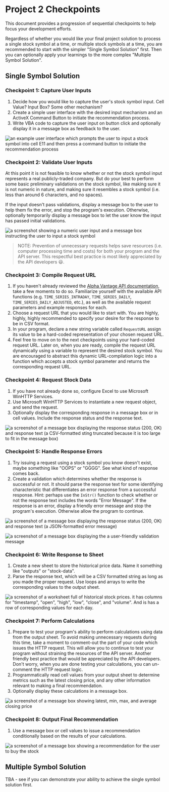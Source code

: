# Project 2 Checkpoints

This document provides a progression of sequential checkpoints to help focus your development efforts.

Regardless of whether you would like your final project solution to process a single stock symbol at a time, or multiple stock symbols at a time, you are recommended to start with the simpler "Single Symbol Solution" first. Then you can optionally apply your learnings to the more complex "Multiple Symbol Solution".

## Single Symbol Solution

### Checkpoint 1: Capture User Inputs

  1. Decide how you would like to capture the user's stock symbol input. Cell Value? Input Box? Some other mechanism?
  2. Create a simple user interface with the desired input mechanism and an ActiveX Command Button to initiate the recommendation process.
  3. Write VBA code to capture the user input on button click and optionally display it in a message box as feedback to the user.

![an example user interface which prompts the user to input a stock symbol into cell E11 and then press a command button to initiate the recommendation process](example-interface.png)

### Checkpoint 2: Validate User Inputs

At this point it is not feasible to know whether or not the stock symbol input represents a real publicly-traded company. But do your best to perform some basic preliminary validations on the stock symbol, like making sure it is not numeric in nature, and making sure it resembles a stock symbol (i.e. less than around 6 characters, and no spaces).

If the input doesn't pass validations, display a message box to the user to help them fix the error, and stop the program's execution. Otherwise, optionally temporarily display a message box to let the user know the input has passed initial validations.

![a screenshot showing a numeric user input and a message box instructing the user to input a stock symbol](example-preliminary-input-validation.png)

> NOTE: Prevention of unnecessary requests helps save resources (i.e. computer processing time and costs) for both your program and the API server. This respectful best practice is most likely appreciated by the API developers :smiley:.

### Checkpoint 3: Compile Request URL

  1. If you haven't already reviewed the [Alpha Vantage API documentation](https://www.alphavantage.co/documentation/), take a few moments to do so. Familiarize yourself with the available API functions (e.g. `TIME_SERIES_INTRADAY`, `TIME_SERIES_DAILY`, `TIME_SERIES_DAILY_ADJUSTED`, etc.), as well as the available request parameters and example responses for each.
  2. Choose a request URL that you would like to start with. You are highly, highly, highly recommended to specify your desire for the response to be in CSV format.
  3. In your program, declare a new string variable called `RequestURL` assign its value to be a hard-coded representation of your chosen request URL.
  3. Feel free to move on to the next checkpoints using your hard-coded request URL. Later on, when you are ready, compile the request URL dynamically using a variable to represent the desired stock symbol. You are encouraged to abstract this dynamic URL-compilation logic into a function which accepts a stock symbol parameter and returns the corresponding request URL.

### Checkpoint 4: Request Stock Data

  1. If you have not already done so, configure Excel to use Microsoft WinHTTP Services.
  2. Use Microsoft WinHTTP Services to instantiate a new request object, and send the request.
  3. Optionally display the corresponding response in a message box or in cell values. Include the response status and the response text.

![a screenshot of a message box displaying the response status (200, OK) and response text (a CSV-formatted sting truncated because it is too large to fit in the message box)](example-response.png)

### Checkpoint 5: Handle Response Errors

  1. Try issuing a request using a stock symbol you know doesn't exist, maybe something like "OOPS" or "GGGG". See what kind of response comes back.
  2. Create a validation which determines whether the response is successful or not. It should parse the response text for some identifying characteristic that differentiates an error response from a successful response. Hint: perhaps use the `InStr()` function to check whether or not the response text includes the words "Error Message". If the response is an error, display a friendly error message and stop the program's execution. Otherwise allow the program to continue.

![a screenshot of a message box displaying the response status (200, OK) and response text (a JSON-formatted error message)](example-error-response.png)

![a screenshot of a message box displaying the a user-friendly validation message](example-response-validation.png)

### Checkpoint 6: Write Response to Sheet

  1. Create a new sheet to store the historical price data. Name it something like "outputs" or "stock-data".
  2. Parse the response text, which will be a CSV formatted string as long as you made the proper request. Use loops and arrays to write the corresponding values to the output sheet.

![a screenshot of a worksheet full of historical stock prices. it has columns for "timestamp", "open", "high", "low", "close", and "volume". And is has a row of corresponding values for each day.](example-output-sheet.png)

### Checkpoint 7: Perform Calculations

  1. Prepare to test your program's ability to perform calculations using data from the output sheet. To avoid making unnecessary requests during this time, take a moment to comment-out the part of your code which issues the HTTP request. This will allow you to continue to test your program without straining the resources of the API server. Another friendly best practice that would be appreciated by the API developers. Don't worry, when you are done testing your calculations, you can un-comment the HTTP request logic.
  1. Programmatically read cell values from your output sheet to determine metrics such as the latest closing price, and any other information relevant to making a final recommendation.
  2. Optionally display these calculations in a message box.

![a screenshot of a message box showing latest, min, max, and average closing price](example-calculations.png)

### Checkpoint 8: Output Final Recommendation

  1. Use a message box or cell values to issue a recommendation conditionally based on the results of your calculations.

![a screenshot of a message box showing a recommendation for the user to buy the stock](example-recommendation.png)

## Multiple Symbol Solution

TBA - see if you can demonstrate your ability to achieve the single symbol solution first.
